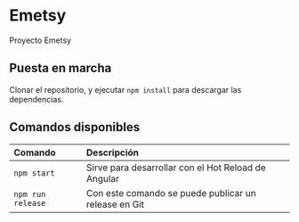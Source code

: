 # Emetsy

Proyecto Emetsy

## Puesta en marcha

Clonar el repositorio, y ejecutar `npm install` para descargar las dependencias.

## Comandos disponibles

| Comando            | Descripción                                            |
| :----------------- | :----------------------------------------------------- |
| `npm start`        | Sirve para desarrollar con el Hot Reload de Angular    |
| `npm run release`  | Con este comando se puede publicar un release en Git   |

